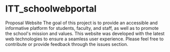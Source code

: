 # ITT_schoolwebportal

Proposal Website
The goal of this project is to provide an accessible and informative platform for students, faculty, and staff, as well as to promote the school's mission and values. This website was developed with the latest web technologies to ensure a seamless user experience. Please feel free to contribute or provide feedback through the issues section.

